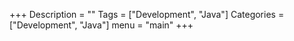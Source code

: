 +++
Description = ""
Tags = ["Development", "Java"]
Categories = ["Development", "Java"]
menu = "main"
+++
